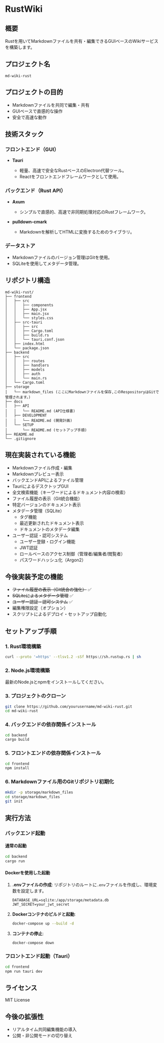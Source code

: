 # RustWiki

## 概要

Rustを用いてMarkdownファイルを共有・編集できるGUIベースのWikiサービスを構築します。

## プロジェクト名

`md-wiki-rust`

## プロジェクトの目的

* Markdownファイルを共同で編集・共有
* GUIベースで直感的な操作
* 安全で高速な動作

## 技術スタック

### フロントエンド（GUI）

* **Tauri**

  * 軽量、高速で安全なRustベースのElectron代替ツール。
  * Reactをフロントエンドフレームワークとして使用。

### バックエンド（Rust API）

* **Axum**

  * シンプルで直感的、高速で非同期処理対応のRustフレームワーク。
* **pulldown-cmark**

  * Markdownを解析してHTMLに変換するためのライブラリ。

### データストア

* Markdownファイルのバージョン管理はGitを使用。
* SQLiteを使用してメタデータ管理。

## リポジトリ構造

```plaintext
md-wiki-rust/
├── frontend
│   ├── src
│   │   ├── components
│   │   ├── App.jsx
│   │   ├── main.jsx
│   │   └── styles.css
│   ├── src-tauri
│   │   ├── src
│   │   ├── Cargo.toml
│   │   ├── build.rs
│   │   └── tauri.conf.json
│   ├── index.html
│   └── package.json
├── backend
│   ├── src
│   │   ├── routes
│   │   ├── handlers
│   │   ├── models
│   │   ├── auth
│   │   └── main.rs
│   └── Cargo.toml
├── storage
│   └── markdown_files (ここにMarkdownファイルを保存,このRespositoryはGitで管理されます。)
├── docs
│   ├── API
│   │   └── README.md (API仕様書)
│   ├── DEVELOPMENT
│   │   └── README.md (開発計画)
│   └── SETUP
│       └── README.md (セットアップ手順)
├── README.md
└── .gitignore
```

## 現在実装されている機能

* Markdownファイル作成・編集
* Markdownプレビュー表示
* バックエンドAPIによるファイル管理
* TauriによるデスクトップGUI
* 全文検索機能（キーワードによるドキュメント内容の検索）
* ファイル履歴の表示（Git統合機能）
* 特定バージョンのドキュメント表示
* メタデータ管理（SQLite）
  * タグ機能
  * 最近更新されたドキュメント表示
  * ドキュメントのメタデータ編集
* ユーザー認証・認可システム
  * ユーザー登録・ログイン機能
  * JWT認証
  * ロールベースのアクセス制御（管理者/編集者/閲覧者）
  * パスワードハッシュ化（Argon2）

## 今後実装予定の機能

* ~~ファイル履歴の表示（Git統合の強化）~~ ✅
* ~~SQLiteによるメタデータ管理~~ ✅
* ~~ユーザー認証・認可システム~~ ✅
* 編集権限設定（オプション）
* スクリプトによるデプロイ・セットアップ自動化

## セットアップ手順

### 1. Rust環境構築

```bash
curl --proto '=https' --tlsv1.2 -sSf https://sh.rustup.rs | sh
```

### 2. Node.js環境構築

最新のNode.jsとnpmをインストールしてください。

### 3. プロジェクトのクローン

```bash
git clone https://github.com/yourusername/md-wiki-rust.git
cd md-wiki-rust
```

### 4. バックエンドの依存関係インストール

```bash
cd backend
cargo build
```

### 5. フロントエンドの依存関係インストール

```bash
cd frontend
npm install
```

### 6. Markdownファイル用のGitリポジトリ初期化

```bash
mkdir -p storage/markdown_files
cd storage/markdown_files
git init
```

## 実行方法

### バックエンド起動

#### 通常の起動

```bash
cd backend
cargo run
```

#### Dockerを使用した起動

1.  **.envファイルの作成**:
    リポジトリのルートに`.env`ファイルを作成し、環境変数を設定します。

    ```
    DATABASE_URL=sqlite:/app/storage/metadata.db
    JWT_SECRET=your_jwt_secret
    ```

2.  **Dockerコンテナのビルドと起動**:

    ```bash
    docker-compose up --build -d
    ```

3.  **コンテナの停止**:

    ```bash
    docker-compose down
    ```

### フロントエンド起動（Tauri）

```bash
cd frontend
npm run tauri dev
```

## ライセンス

MIT License

## 今後の拡張性

* リアルタイム共同編集機能の導入
* 公開・非公開モードの切り替え
